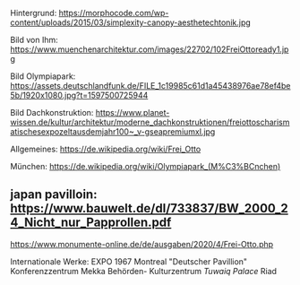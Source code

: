 Hintergrund:
https://morphocode.com/wp-content/uploads/2015/03/simplexity-canopy-aesthetechtonik.jpg

Bild von Ihm:
https://www.muenchenarchitektur.com/images/22702/102FreiOttoready1.jpg

Bild Olympiapark:
https://assets.deutschlandfunk.de/FILE_1c19985c61d1a45438976ae78ef4be5b/1920x1080.jpg?t=1597500725944

Bild Dachkonstruktion:
https://www.planet-wissen.de/kultur/architektur/moderne_dachkonstruktionen/freiottoscharismatischesexpozeltausdemjahr100~_v-gseapremiumxl.jpg



Allgemeines:
https://de.wikipedia.org/wiki/Frei_Otto

München:
https://de.wikipedia.org/wiki/Olympiapark_(M%C3%BCnchen)

japan pavilloin:
https://www.bauwelt.de/dl/733837/BW_2000_24_Nicht_nur_Papprollen.pdf
--
https://www.monumente-online.de/de/ausgaben/2020/4/Frei-Otto.php


Internationale Werke:
EXPO 1967 Montreal "Deutscher Pavillion"
Konferenzzentrum Mekka
Behörden- Kulturzentrum <i>Tuwaiq Palace</i> Riad